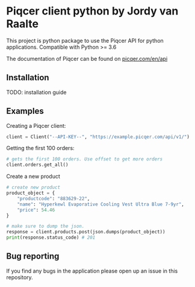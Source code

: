 Piqcer client python by Jordy van Raalte
==========

This project is python package to use the Piqcer API for python applications. Compatible with Python >= 3.6

The documentation of Piqcer can be found on [picqer.com/en/api](https://picqer.com/en/api)

## Installation
TODO: installation guide

## Examples

Creating a Piqcer client:
```python
client = Client("--API-KEY--", "https://example.picqer.com/api/v1/")
```
Getting the first 100 orders:
```python
# gets the first 100 orders. Use offset to get more orders
client.orders.get_all()
```

Create a new product
```python
# create new product
product_object = {
    "productcode": "883629-22",
    "name": "Hyperkewl Evaporative Cooling Vest Ultra Blue 7-9yr",
    "price": 54.46
}

# make sure to dump the json.
response = client.products.post(json.dumps(product_object))
print(response.status_code) # 201
```



## Bug reporting
If you find any bugs in the application please open up an issue in this repository.
